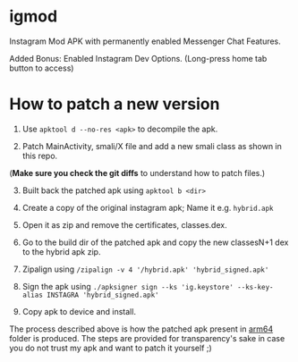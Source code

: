 # igmod
Instagram Mod APK with permanently enabled Messenger Chat Features.

Added Bonus: Enabled Instagram Dev Options. (Long-press home tab button to access)


# How to patch a new version

1. Use `apktool d --no-res <apk>` to decompile the apk.

2. Patch MainActivity, smali/X file and add a new smali class as shown in this repo.

(**Make sure you check the git diffs** to understand how to patch files.)

3. Built back the patched apk using `apktool b <dir>`

4. Create a copy of the original instagram apk; Name it e.g. `hybrid.apk`

5. Open it as zip and remove the certificates, classes.dex.

6. Go to the build dir of the patched apk and copy the new classesN+1 dex to the hybrid apk zip.

7. Zipalign using `/zipalign -v 4 '/hybrid.apk' 'hybrid_signed.apk'`

8. Sign the apk using `./apksigner sign --ks 'ig.keystore' --ks-key-alias INSTAGRA 'hybrid_signed.apk'`

9. Copy apk to device and install.


The process described above is how the patched apk present in [arm64](https://github.com/jaytohe/igmod/tree/main/arm64) folder is produced. 
The steps are provided for transparency's sake in case you do not trust my apk and want to patch it yourself ;)
